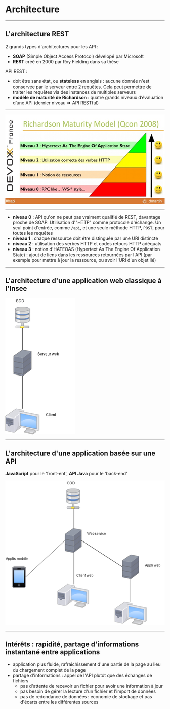 # Architecture

----

## L'architecture REST

2 grands types d'architectures pour les API :

- **SOAP** (Simple Object Access Protocol) dévelopé par Microsoft
- **REST** créé en 2000 par Roy Fielding dans sa thèse

API REST :

- doit être sans état, ou **stateless** en anglais : aucune donnée n'est conservée par le serveur entre 2 requêtes. Cela peut permettre de traiter les requêtes via des instances de multiples serveurs
- **modèle de maturité de Richardson** : quatre grands niveaux d’évaluation d’une API (dernier niveau => API RESTful)

----

![Le modèle de maturité de Richardson](diapos/images/modele-maturite-richardson.jpg "Le modèle de maturité de Richardson")

----

- **niveau 0** : API qu'on ne peut pas vraiment qualifié de REST, davantage proche de SOAP. Utilisation d'"HTTP" comme protocole d'échange. Un seul point d'entrée, comme `/api`, et une seule méthode HTTP, `POST`, pour toutes les requêtes
- **niveau 1** : chaque ressource doit être distinguée par une URI distincte
- **niveau 2** : utilisation des verbes HTTP et codes retours HTTP adéquats
- **niveau 3** : notion d'HATEOAS (Hypertext As The Engine Of Application State) : ajout de liens dans les ressources retournées par l'API (par exemple pour mettre à jour la ressource, ou avoir l'URI d'un objet lié)

----

## L'architecture d'une application web classique à l'Insee

![Architecture legacy](diapos/images/archi-legacy.png "Architecture legacy")

----

## L'architecture d'une application basée sur une API

**JavaScript** pour le 'front-ent', **API Java** pour le 'back-end'

![Architecture API](diapos/images/archi-api.png "Architecture API")

----

## Intérêts : rapidité, partage d'informations instantané entre applications

- application plus fluide, rafraichissement d'une partie de la page au lieu du chargement complet de la page
- partage d'informations : appel de l'API plutôt que des échanges de fichiers
  - pas d'attente de recevoir un fichier pour avoir une information à jour
  - pas besoin de gérer la lecture d'un fichier et l'import de données
  - pas de redondance de données : économie de stockage et pas d'écarts entre les différentes sources
